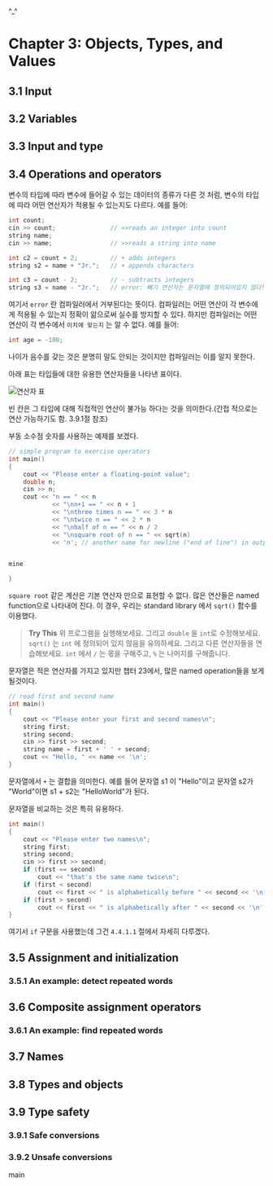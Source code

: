 ﻿^_^
# Chapter 3: Objects, Types, and Values 

## 3.1 Input

## 3.2 Variables

## 3.3 Input and type

## 3.4 Operations and operators

변수의 타입에 따라 변수에 들어갈 수 있는 데이터의 종류가 다른 것 처럼, 변수의 타입에 따라 어떤 연산자가 적용될 수 있는지도 다르다. 예를 들어:

```cpp
int count;
cin >> count;               // >>reads an integer into count
string name;
cin >> name;                // >>reads a string into name

int c2 = count + 2;         // + adds integers
string s2 = name + "Jr.";   // + appends characters

int c3 = count - 2;         // - subtracts integers
string s3 = name - "Jr.";   // error: 빼기 연산자는 문자열에 정의되어있지 않다!
``` 

여기서 `error` 란 컴파일러에서 거부된다는 뜻이다. 컴파일러는 어떤 연산이 각 변수에게 적용될 수 있는지 정확이 앎으로써 실수를 방지할 수 있다. 하지만 컴파일러는 어떤 연산이 각 변수에서 `이치에 맞는지` 는 알 수 없다. 예를 들어:

```cpp
int age = -100;
```

나이가 음수를 갖는 것은 분명히 말도 안되는 것이지만 컴파일러는 이를 알지 못한다. 

아래 표는 타입들에 대한 유용한 연산자들을 나타낸 표이다.

![연산자 표](/Wiki/wiki/images/ch03/operations.PNG)

빈 칸은 그 타입에 대해 직접적인 연산이 불가능 하다는 것을 의미한다.(간접 적으로는 연산 가능하기도 함. 3.9.1절 참조) 

부동 소수점 숫자를 사용하는 예제를 보겠다.

```cpp
// simple program to exercise operators
int main()
{
    cout << "Please enter a floating-point value";
    double n;
    cin >> n;
    cout << "n == " << n
		    << "\nn+1 == " << n + 1
		    << "\nthree times n == " << 3 * n
		    << "\ntwice n == " << 2 * n 
		    << "\nhalf of n == " << n / 2
		    << "\nsquare root of n == " << sqrt(n)
		    << 'n'; // another name for newline ("end of line") in output


mine

}
```

`square root` 같은 계산은 기본 연산자 만으로 표현할 수 없다. 많은 연산들은 named function으로 나타내어 진다. 이 경우, 우리는 standard library 에서 `sqrt()` 함수를 이용했다. 

> **Try This**
> 위 프로그램을 실행해보세요. 그리고 `double` 을 `int`로 수정해보세요. `sqrt()` 는 `int` 에 정의되어 있지 않음을 유의하세요. 그리고 다른 연산자들을 연습해보세요. `int` 에서 `/` 는 몫을 구해주고, `%` 는 나머지를 구해줍니다. 

문자열은 적은 연산자를 가지고 있지만 챕터 23에서, 많은 named operation들을 보게 될것이다. 

```cpp
// read first and second name
int main() 
{
    cout << "Please enter your first and second names\n";
    string first;
    string second;
    cin >> first >> second;
    string name = first + ' ' + second;
    cout << "Hello, " << name << '\n';
}
```

문자열에서 `+` 는 결합을 의미한다. 예를 들어 문자열 s1 이 "Hello"이고 문자열 s2가 "World"이면 s1 + s2는 "HelloWorld"가 된다. 

문자열을 비교하는 것은 특히 유용하다.

```cpp
int main()
{
    cout << "Please enter two names\n";
    string first;
    string second;
    cin >> first >> second;
    if (first == second)
        cout << "that's the same name twice\n";
    if (first < second)
        cout << first << " is alphabetically before " << second << '\n';
    if (first > second)
        cout << first << " is alphabetically after " << second << '\n';
}
```

여기서 `if` 구문을 사용했는데 그건 `4.4.1.1` 절에서 자세히 다루겠다.

## 3.5 Assignment and initialization

### 3.5.1 An example: detect repeated words

## 3.6 Composite assignment operators

### 3.6.1 An example: find repeated words 

## 3.7 Names

## 3.8 Types and objects

## 3.9 Type safety 

### 3.9.1 Safe conversions

### 3.9.2 Unsafe conversions




main
